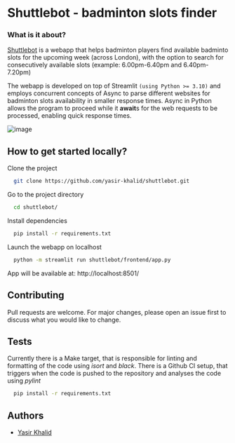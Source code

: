 # Shuttlebot - badminton slots finder

### What is it about?
[Shuttlebot](https://shuttle-bot.onrender.com/) is a webapp that helps badminton players find available badminto slots for the upcoming week (across London), with the option to search for consecutively available slots (example: 6.00pm-6.40pm and 6.40pm-7.20pm)

The webapp is developed on top of Streamlit `(using Python >= 3.10)` and employs concurrent concepts of Async to parse different websites for badminton slots availability in smaller response times. Async in Python allows the program to proceed while it **await**s for the web requests to be processed, enabling quick response times.

![image](https://github.com/yasir-khalid/shuttlebot/assets/29762458/d3da88b2-4390-460a-942c-57dbba14a94e)

## How to get started locally?

Clone the project

```bash
  git clone https://github.com/yasir-khalid/shuttlebot.git
```

Go to the project directory

```bash
  cd shuttlebot/
```

Install dependencies

```bash
  pip install -r requirements.txt
```

Launch the webapp on localhost

```bash
  python -m streamlit run shuttlebot/frontend/app.py
```
App will be available at: http://localhost:8501/

## Contributing

Pull requests are welcome. For major changes, please open an issue first
to discuss what you would like to change.

## Tests

Currently there is a Make target, that is responsible for linting and formatting of the code using *isort* and *black*. There is a Github CI setup, that triggers when the code is pushed to the repository and analyses the code using *pylint*
```bash
  pip install -r requirements.txt
```

## Authors

- [Yasir Khalid](https://www.linkedin.com/in/yasir-khalid)

